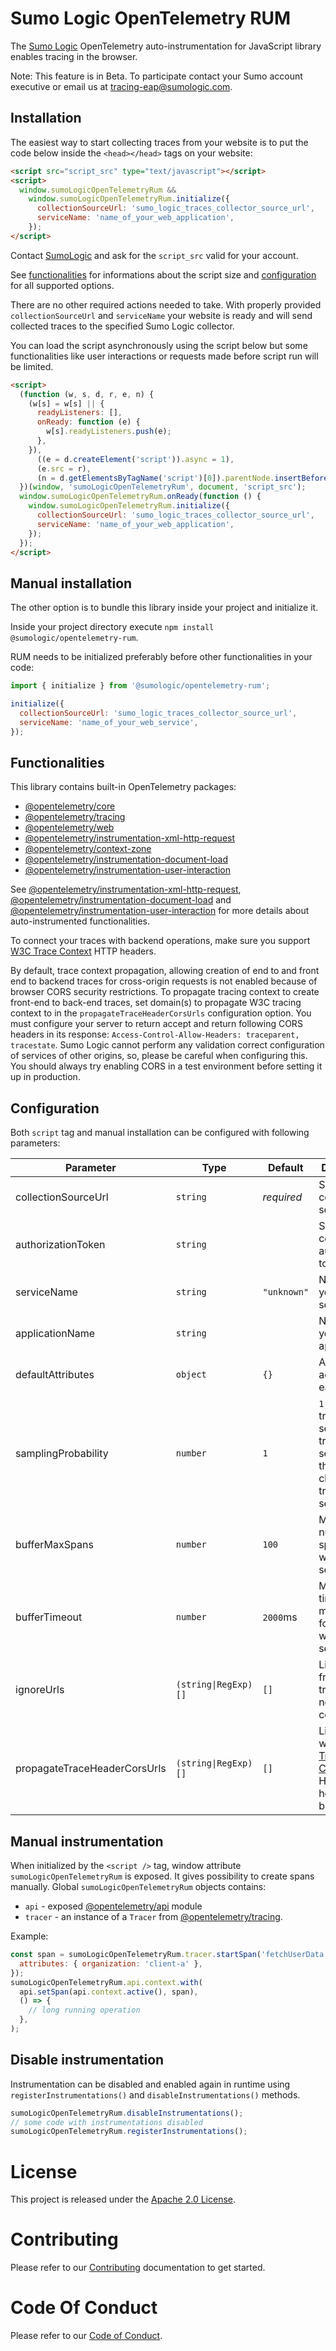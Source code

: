 # Sumo Logic OpenTelemetry RUM

The [Sumo Logic](https://www.sumologic.com/) OpenTelemetry auto-instrumentation for JavaScript library enables tracing in the browser.

Note: This feature is in Beta. To participate contact your Sumo account executive or email us at tracing-eap@sumologic.com.

## Installation

The easiest way to start collecting traces from your website is to put the code below inside the `<head></head>` tags on your website:

```html
<script src="script_src" type="text/javascript"></script>
<script>
  window.sumoLogicOpenTelemetryRum &&
    window.sumoLogicOpenTelemetryRum.initialize({
      collectionSourceUrl: 'sumo_logic_traces_collector_source_url',
      serviceName: 'name_of_your_web_application',
    });
</script>
```

Contact [SumoLogic](https://www.sumologic.com/) and ask for the `script_src` valid for your account.

See [functionalities](#Functionalities) for informations about the script size and [configuration](#Configuration) for all supported options.

There are no other required actions needed to take. With properly provided `collectionSourceUrl` and `serviceName` your website is ready and will send collected traces to the specified Sumo Logic collector.

You can load the script asynchronously using the script below but some functionalities like user interactions or requests made before script run will be limited.

```html
<script>
  (function (w, s, d, r, e, n) {
    (w[s] = w[s] || {
      readyListeners: [],
      onReady: function (e) {
        w[s].readyListeners.push(e);
      },
    }),
      ((e = d.createElement('script')).async = 1),
      (e.src = r),
      (n = d.getElementsByTagName('script')[0]).parentNode.insertBefore(e, n);
  })(window, 'sumoLogicOpenTelemetryRum', document, 'script_src');
  window.sumoLogicOpenTelemetryRum.onReady(function () {
    window.sumoLogicOpenTelemetryRum.initialize({
      collectionSourceUrl: 'sumo_logic_traces_collector_source_url',
      serviceName: 'name_of_your_web_application',
    });
  });
</script>
```

## Manual installation

The other option is to bundle this library inside your project and initialize it.

Inside your project directory execute `npm install @sumologic/opentelemetry-rum`.

RUM needs to be initialized preferably before other functionalities in your code:

```javascript
import { initialize } from '@sumologic/opentelemetry-rum';

initialize({
  collectionSourceUrl: 'sumo_logic_traces_collector_source_url',
  serviceName: 'name_of_your_web_service',
});
```

## Functionalities

This library contains built-in OpenTelemetry packages:

- [@opentelemetry/core](https://www.npmjs.com/package/@opentelemetry/core)
- [@opentelemetry/tracing](https://www.npmjs.com/package/@opentelemetry/tracing)
- [@opentelemetry/web](https://www.npmjs.com/package/@opentelemetry/web)
- [@opentelemetry/instrumentation-xml-http-request](https://www.npmjs.com/package/@opentelemetry/instrumentation-xml-http-request)
- [@opentelemetry/context-zone](https://www.npmjs.com/package/@opentelemetry/context-zone)
- [@opentelemetry/instrumentation-document-load](https://www.npmjs.com/package/@opentelemetry/instrumentation-document-load)
- [@opentelemetry/instrumentation-user-interaction](https://www.npmjs.com/package/@opentelemetry/instrumentation-user-interaction)

See [@opentelemetry/instrumentation-xml-http-request](https://www.npmjs.com/package/@opentelemetry/instrumentation-xml-http-request), [@opentelemetry/instrumentation-document-load](https://www.npmjs.com/package/@opentelemetry/instrumentation-document-load) and [@opentelemetry/instrumentation-user-interaction](https://www.npmjs.com/package/@opentelemetry/instrumentation-user-interaction) for more details about auto-instrumented functionalities.

To connect your traces with backend operations, make sure you support [W3C Trace Context](https://www.w3.org/TR/trace-context/) HTTP headers.

By default, trace context propagation, allowing creation of end to and front end to backend traces for cross-origin requests is not enabled because of browser CORS security restrictions. To propagate tracing context to create front-end to back-end traces, set domain(s) to propagate W3C tracing context to in the `propagateTraceHeaderCorsUrls` configuration option.
You must configure your server to return accept and return following CORS headers in its response:
`Access-Control-Allow-Headers: traceparent, tracestate`.
Sumo Logic cannot perform any validation correct configuration of services of other origins, so, please be careful when configuring this.
You should always try enabling CORS in a test environment before setting it up in production.

## Configuration

Both `script` tag and manual installation can be configured with following parameters:

| Parameter                    | Type                 | Default     | Description                                                                                                 |
| ---------------------------- | -------------------- | ----------- | ----------------------------------------------------------------------------------------------------------- |
| collectionSourceUrl          | `string`             | _required_  | Sumo Logic collector source url                                                                             |
| authorizationToken           | `string`             |             | Sumo Logic collector authorization token                                                                    |
| serviceName                  | `string`             | `"unknown"` | Name of your web service                                                                                    |
| applicationName              | `string`             |             | Name of your application                                                                                    |
| defaultAttributes            | `object`             | `{}`        | Attributes added to each span                                                                               |
| samplingProbability          | `number`             | `1`         | `1` means all traces are sent, `0` - no traces are send, `0.5` - there is 50% change for a trace to be sent |
| bufferMaxSpans               | `number`             | `100`       | Maximum number of spans waiting to be send                                                                  |
| bufferTimeout                | `number`             | `2000`ms    | Maximum time in milliseconds for spans waiting to be send                                                   |
| ignoreUrls                   | `(string\|RegExp)[]` | `[]`        | List of URLs from which traces will not be collected                                                        |
| propagateTraceHeaderCorsUrls | `(string\|RegExp)[]` | `[]`        | List of URLs where [W3C Trace Context](https://www.w3.org/TR/trace-context/) HTTP headers will be injected  |

## Manual instrumentation

When initialized by the `<script />` tag, window attribute `sumoLogicOpenTelemetryRum` is exposed. It gives possibility to create spans manually. Global `sumoLogicOpenTelemetryRum` objects contains:

- `api` - exposed [@opentelemetry/api](https://www.npmjs.com/package/@opentelemetry/api) module
- `tracer` - an instance of a `Tracer` from [@opentelemetry/tracing](https://www.npmjs.com/package/@opentelemetry/tracing).

Example:

```javascript
const span = sumoLogicOpenTelemetryRum.tracer.startSpan('fetchUserData', {
  attributes: { organization: 'client-a' },
});
sumoLogicOpenTelemetryRum.api.context.with(
  api.setSpan(api.context.active(), span),
  () => {
    // long running operation
  },
);
```

## Disable instrumentation

Instrumentation can be disabled and enabled again in runtime using `registerInstrumentations()` and `disableInstrumentations()` methods.

```javascript
sumoLogicOpenTelemetryRum.disableInstrumentations();
// some code with instrumentations disabled
sumoLogicOpenTelemetryRum.registerInstrumentations();
```

# License

This project is released under the [Apache 2.0 License](./LICENSE).

# Contributing

Please refer to our [Contributing](./CONTRIBUTING.md) documentation to get started.

# Code Of Conduct

Please refer to our [Code of Conduct](./CODE_OF_CONDUCT.md).
